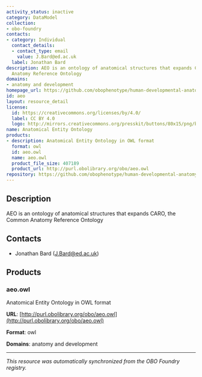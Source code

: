 ```yaml
---
activity_status: inactive
category: DataModel
collection:
- obo-foundry
contacts:
- category: Individual
  contact_details:
  - contact_type: email
    value: J.Bard@ed.ac.uk
  label: Jonathan Bard
description: AEO is an ontology of anatomical structures that expands CARO, the Common
  Anatomy Reference Ontology
domains:
- anatomy and development
homepage_url: https://github.com/obophenotype/human-developmental-anatomy-ontology/
id: aeo
layout: resource_detail
license:
  id: https://creativecommons.org/licenses/by/4.0/
  label: CC BY 4.0
  logo: http://mirrors.creativecommons.org/presskit/buttons/80x15/png/by.png
name: Anatomical Entity Ontology
products:
- description: Anatomical Entity Ontology in OWL format
  format: owl
  id: aeo.owl
  name: aeo.owl
  product_file_size: 407189
  product_url: http://purl.obolibrary.org/obo/aeo.owl
repository: https://github.com/obophenotype/human-developmental-anatomy-ontology
---
```

## Description

AEO is an ontology of anatomical structures that expands CARO, the Common Anatomy Reference Ontology

## Contacts

- Jonathan Bard (J.Bard@ed.ac.uk)

## Products

### aeo.owl

Anatomical Entity Ontology in OWL format

**URL**: [http://purl.obolibrary.org/obo/aeo.owl](http://purl.obolibrary.org/obo/aeo.owl)

**Format**: owl

**Domains**: anatomy and development

---

*This resource was automatically synchronized from the OBO Foundry registry.*